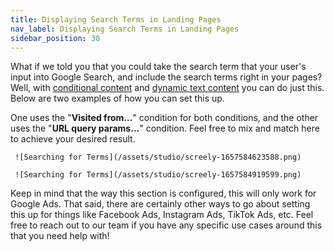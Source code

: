 ```yaml
---
title: Displaying Search Terms in Landing Pages
nav_label: Displaying Search Terms in Landing Pages
sidebar_position: 30
---
```


What if we told you that you could take the search term that your user's input into Google Search, and include the
search terms right in your pages? Well,
with [conditional content](/docs/studio/content/advanced-page-editing/Using-Conditional-Content)
and [dynamic text content](/docs/studio/content/advanced-page-editing/Using-Dynamic-Text-Content) you can do just this. Below are
two examples of how you can set this up.

One uses the "**Visited from...**" condition for both conditions, and the other uses the "**URL query params...**"
condition. Feel free to mix and match here to achieve your desired result.

     ![Searching for Terms](/assets/studio/screely-1657584623588.png)

     ![Searching for Terms](/assets/studio/screely-1657584919599.png)

Keep in mind that the way this section is configured, this will only work for Google Ads. That said, there are certainly
other ways to go about setting this up for things like Facebook Ads, Instagram Ads, TikTok Ads, etc. Feel free to reach
out to our team if you have any specific use cases around this that you need help with!

